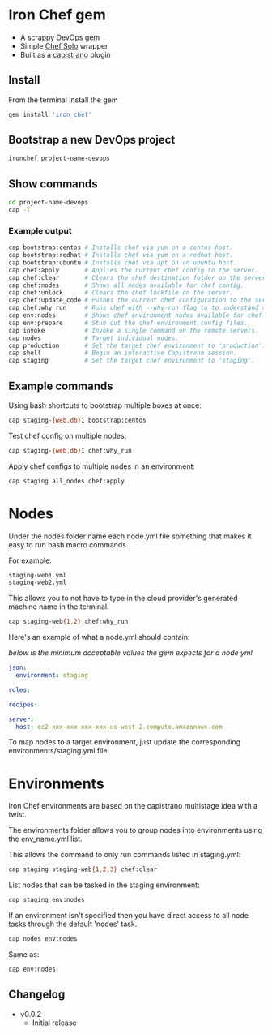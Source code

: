 # Iron Chef gem

  - A scrappy DevOps gem
  - Simple [Chef Solo](http://docs.opscode.com/chef_solo.html) wrapper
  - Built as a [capistrano](https://github.com/capistrano/capistrano) plugin

## Install

From the terminal install the gem

```sh
gem install 'iron_chef'
```

## Bootstrap a new DevOps project

```sh
ironchef project-name-devops
```

## Show commands

```sh
cd project-name-devops
cap -T
```

### Example output

```sh
cap bootstrap:centos # Installs chef via yum on a centos host.
cap bootstrap:redhat # Installs chef via yum on a redhat host.
cap bootstrap:ubuntu # Installs chef via apt on an ubuntu host.
cap chef:apply       # Applies the current chef config to the server.
cap chef:clear       # Clears the chef destination folder on the server.
cap chef:nodes       # Shows all nodes available for chef config.
cap chef:unlock      # Clears the chef lockfile on the server.
cap chef:update_code # Pushes the current chef configuration to the server.
cap chef:why_run     # Runs chef with --why-run flag to to understand the decisions it makes.
cap env:nodes        # Shows chef environment nodes available for chef apply config.
cap env:prepare      # Stub out the chef environment config files.
cap invoke           # Invoke a single command on the remote servers.
cap nodes            # Target individual nodes.
cap production       # Set the target chef environment to 'production'.
cap shell            # Begin an interactive Capistrano session.
cap staging          # Set the target chef environment to 'staging'.
```

## Example commands

Using bash shortcuts to bootstrap multiple boxes at once:

```sh
cap staging-{web,db}1 bootstrap:centos
```

Test chef config on multiple nodes:

```sh
cap staging-{web,db}1 chef:why_run
```

Apply chef configs to multiple nodes in an environment:

```sh
cap staging all_nodes chef:apply
```

# Nodes

Under the nodes folder name each node.yml file something that makes it easy to run bash macro commands.

For example:

```sh
staging-web1.yml
staging-web2.yml
```

This allows you to not have to type in the cloud provider's generated machine name in the terminal.

```sh
cap staging-web{1,2} chef:why_run
```

Here's an example of what a node.yml should contain:

*below is the minimum acceptable values the gem expects for a node yml*

```yml
json:
  environment: staging

roles:

recipes:

server:
  host: ec2-xxx-xxx-xxx-xxx.us-west-2.compute.amazonaws.com
```

To map nodes to a target environment, just update the corresponding environments/staging.yml file.

# Environments

Iron Chef environments are based on the capistrano multistage idea with a twist.

The environments folder allows you to group nodes into environments using the env_name.yml list.

This allows the command to only run commands listed in staging.yml:

```sh
cap staging staging-web{1,2,3} chef:clear
```

List nodes that can be tasked in the staging environment:

```sh
cap staging env:nodes
```

If an environment isn't specified then you have direct access to all node tasks through the default 'nodes' task.

```sh
cap nodes env:nodes
```

Same as:

```sh
cap env:nodes
```

## Changelog
  - v0.0.2
    * Initial release